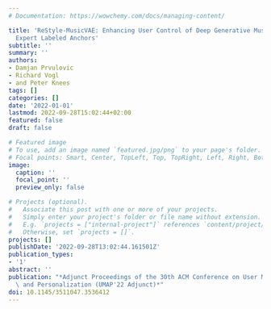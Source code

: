 ```yaml
---
# Documentation: https://wowchemy.com/docs/managing-content/

title: 'ReStyle-MusicVAE: Enhancing User Control of Deep Generative Music Models with
  Expert Labeled Anchors'
subtitle: ''
summary: ''
authors:
- Damjan Prvulovic
- Richard Vogl
- and Peter Knees
tags: []
categories: []
date: '2022-01-01'
lastmod: 2022-09-28T15:02:44+02:00
featured: false
draft: false

# Featured image
# To use, add an image named `featured.jpg/png` to your page's folder.
# Focal points: Smart, Center, TopLeft, Top, TopRight, Left, Right, BottomLeft, Bottom, BottomRight.
image:
  caption: ''
  focal_point: ''
  preview_only: false

# Projects (optional).
#   Associate this post with one or more of your projects.
#   Simply enter your project's folder or file name without extension.
#   E.g. `projects = ["internal-project"]` references `content/project/deep-learning/index.md`.
#   Otherwise, set `projects = []`.
projects: []
publishDate: '2022-09-28T13:02:44.161501Z'
publication_types:
- '1'
abstract: ''
publication: "*Adjunct Proceedings of the 30th ACM Conference on User Modeling, Adaptation\
  \ and Personalization (UMAP'22 Adjunct)*"
doi: 10.1145/3511047.3536412
---
```

